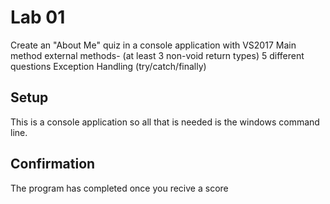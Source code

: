 # Lab 01
Create an "About Me" quiz in a console application with VS2017
Main method
external methods- (at least 3 non-void return types)
5 different questions
Exception Handling (try/catch/finally)

## Setup
This is a console application so all that is needed is the windows command line. 

## Confirmation
The program has completed once you recive a score